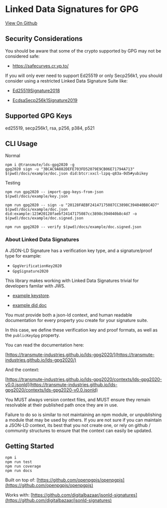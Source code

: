# Linked Data Signatures for GPG

[View On Github](https://github.com/transmute-industries/lds-gpg2020)

## Security Considerations

You should be aware that some of the crypto supported by GPG may not be considered safe:

- https://safecurves.cr.yp.to/

If you will only ever need to support Ed25519 or only Secp256k1, you should consider using a restricted Linked Data Signature Suite like:

- [Ed25519Signature2018](https://github.com/digitalbazaar/jsonld-signatures/blob/master/lib/suites/Ed25519Signature2018.js)

- [EcdsaSecp256k1Signature2019](https://github.com/decentralized-identity/lds-ecdsa-secp256k1-2019.js)

## Supported GPG Keys

ed25519, secp256k1, rsa, p256, p384, p521

## CLI Usage

Normal

```
npm i @transmute/lds-gpg2020 -g
gpg2020 sign -u "3BCAC9A882DEFE703FD52079E9CB06E71794A713" $(pwd)/docs/example/doc.json did:btcr:xxcl-lzpq-q83a-0d5#yubikey
```

Testing

```
npm run gpg2020 -- import-gpg-keys-from-json $(pwd)/docs/example/key.json

npm run gpg2020 -- sign -u "20128FAEBF24147175087CC3898C394040B8C4D7" $(pwd)/docs/example/doc.json did:example:123#20128faebf24147175087cc3898c394040b8c4d7 -o $(pwd)/docs/example/doc.signed.json

npm run gpg2020 -- verify $(pwd)/docs/example/doc.signed.json

```






### About Linked Data Signatures

A JSON-LD Signature has a verification key type, and a signature/proof type for example:

- `GpgVerificationKey2020`
- `GpgSignature2020`

This library makes working with Linked Data Signatures trivial for developers familar with JWS.

- [example keystore](./example/didDocGpgKeys.json).

- [example did doc](./example/didDoc.json)

You must provide both a json-ld context, and human readable documentation for every property you create for your signature suite.

In this case, we define these verification key and proof formats, as well as the `publicKeyGpg` property.

You can read the documentation here:

[https://transmute-industries.github.io/lds-gpg2020/](https://transmute-industries.github.io/lds-gpg2020/)

And the context:

[https://transmute-industries.github.io/lds-gpg2020/contexts/lds-gpg2020-v0.0.jsonld](https://transmute-industries.github.io/lds-gpg2020/contexts/lds-gpg2020-v0.0.jsonld)

You MUST always version context files, and MUST ensure they remain resolvable at their published path once they are in use.

Failure to do so is similar to not maintaining an npm module, or unpublishing a module that may be used by others. If you are not sure if you can maintain a JSON-LD context, its best that you not create one, or rely on github / community structures to ensure that the context can easily be updated.

## Getting Started

```
npm i
npm run test
npm run coverage
npm run docs
```

Built on top of: [https://github.com/openpgpjs/openpgpjs](https://github.com/openpgpjs/openpgpjs)

Works with: [https://github.com/digitalbazaar/jsonld-signatures](https://github.com/digitalbazaar/jsonld-signatures)
